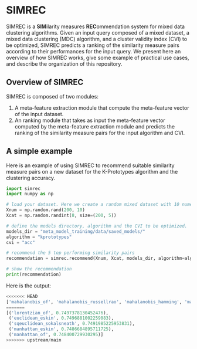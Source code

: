# SIMREC
SIMREC is a **SIM**ilarity measures **REC**ommendation system for mixed data clustering algorithms. Given an input query composed of a mixed dataset, a mixed data clustering (MDC) algorithm, and a cluster validity index (CVI) to be optimized, SIMREC predicts a ranking of the similarity measure pairs according to their performances for the input query. We present here an overview of how SIMREC works, give some example of practical use cases, and describe the organization of this repository.

## Overview of SIMREC

SIMREC is composed of two modules:

1. A meta-feature extraction module that compute the meta-feature vector of the input dataset.
2. An ranking module that takes as input the meta-feature vector computed by the meta-feature extraction module and predicts the ranking of the similarity measure pairs for the input algorithm and CVI.

## A simple example
Here is an example of using SIMREC to recommend suitable similarity measure pairs on a new dataset for the K-Prototypes algorithm and the clustering accuracy.

``` python
import simrec
import numpy as np

# load your dataset. Here we create a random mixed dataset with 10 numeric attributes and 5 categorical attributes
Xnum = np.random.rand(200, 10)
Xcat = np.random.randint(8, size=(200, 5))

# define the models directory, algorithm and the CVI to be optimized.
models_dir = "meta_model_training/data/saved_models/"
algorithm = "kprototypes"
cvi = "acc"

# recommend the 5 top performing similarity pairs
recommendation = simrec.recommend(Xnum, Xcat, models_dir, algorithm=algorithm, cvi=cvi, k=5)

# show the recommendation
print(recommendation)
```

Here is the output:

``` python
<<<<<<< HEAD
['mahalanobis_of', 'mahalanobis_russellrao', 'mahalanobis_hamming', 'mahalanobis_kulsinski', 'divergence_of']
=======
[('lorentzian_of', 0.7497378130452476),
 ('euclidean_eskin', 0.7496881002259083),
 ('sqeuclidean_sokalsneath', 0.7491985225953831),
 ('manhattan_eskin', 0.7486684895711725),
 ('manhattan_of', 0.748400729930295)]
>>>>>>> upstream/main
```
